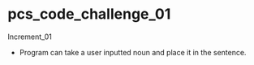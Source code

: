 pcs_code_challenge_01
=====================

Increment_01
- Program can take a user inputted noun and place it in the sentence. 

